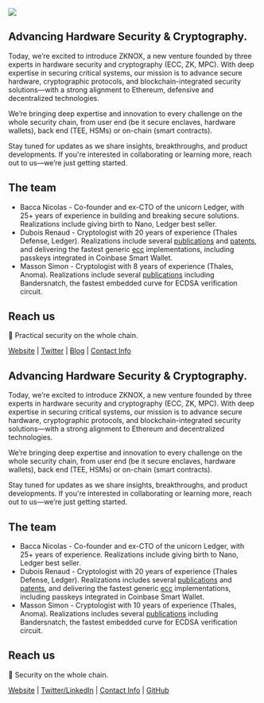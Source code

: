 [category]: <> (General)
[date]: <> (2025/02/18)
[title]: <> (Introducing ZKNOX)

![](../../../../../images/zknoxlogo.jpeg)


 
## Advancing Hardware Security & Cryptography.

Today, we’re excited to introduce ZKNOX, a new venture founded by three experts in hardware security and cryptography (ECC, ZK, MPC). With deep expertise in securing critical systems, our mission is to advance secure hardware, cryptographic protocols, and blockchain-integrated security solutions—with a strong alignment to Ethereum, defensive and decentralized technologies.

We’re bringing deep expertise and innovation to every challenge on the whole security chain, from user end (be it secure enclaves, hardware wallets), back end (TEE, HSMs) or on-chain (smart contracts).

Stay tuned for updates as we share insights, breakthroughs, and product developments. If you're interested in collaborating or learning more, reach out to us—we’re just getting started.


## The team


- Bacca Nicolas - Co-founder and ex-CTO of the unicorn Ledger, with 25+ years of experience in building and breaking secure solutions. Realizations include giving birth to Nano, Ledger best seller.
- Dubois Renaud - Cryptologist with 20 years of experience (Thales Defense, Ledger). Realizations include several [publications](https://dblp.org/pid/26/211.html) and [patents](https://patents.google.com/?inventor=Renaud+Dubois), and delivering the fastest generic [ecc](https://github.com/rdubois-crypto/FreshCryptoLib/blob/master/README.md) implementations, including passkeys integrated in Coinbase Smart Wallet.  
- Masson Simon - Cryptologist with 8 years of experience (Thales, Anoma).
Realizations include several [publications](https://dblp.org/pid/218/7096.html) including Bandersnatch, the fastest embedded curve for ECDSA verification circuit.
 
## Reach us

🔐 Practical security on the whole chain.

[Website](https://www.zknox.com) | [Twitter](https://x.com/zknoxhq) | [Blog](https://zknox.eth.limo) | [Contact Info](mailto:gm@zknox.com)

 
## Advancing Hardware Security & Cryptography.

Today, we’re excited to introduce ZKNOX, a new venture founded by three experts in hardware security and cryptography (ECC, ZK, MPC). With deep expertise in securing critical systems, our mission is to advance secure hardware, cryptographic protocols, and blockchain-integrated security solutions—with a strong alignment to Ethereum and decentralized technologies.

We’re bringing deep expertise and innovation to every challenge on the whole security chain, from user end (be it secure enclaves, hardware wallets), back end (TEE, HSMs) or on-chain (smart contracts).

Stay tuned for updates as we share insights, breakthroughs, and product developments. If you're interested in collaborating or learning more, reach out to us—we’re just getting started.


## The team


- Bacca Nicolas - Co-founder and ex-CTO of the unicorn Ledger, with 25+ years of experience. Realizations include giving birth to Nano, Ledger best seller.
- Dubois Renaud - Cryptologist with 20 years of experience (Thales Defense, Ledger). Realizations includes several [publications](https://dblp.org/pid/26/211.html) and [patents](https://patents.google.com/?inventor=Renaud+Dubois), and delivering the fastest generic [ecc](https://github.com/rdubois-crypto/FreshCryptoLib/blob/master/README.md) implementations, including passkeys integrated in Coinbase Smart Wallet.  
- Masson Simon - Cryptologist with 10 years of experience (Thales, Anoma).
Realizations includes several [publications](https://dblp.org/pid/218/7096.html) including Bandersnatch, the fastest embedded curve for ECDSA verification circuit.
 
## Reach us

🔐 Security on the whole chain.

[Website](zknox.com) | [Twitter/LinkedIn](handleplz) | [Contact Info](gm@zknox.com)  | [GitHub](https://github.com/ZKNoxHQ) 
